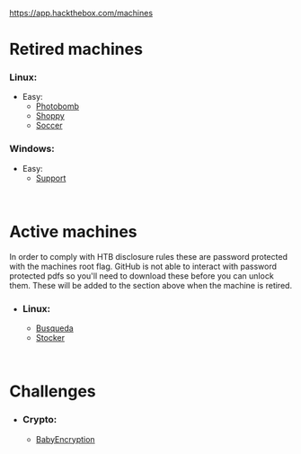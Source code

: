 https://app.hackthebox.com/machines

# Retired machines

### Linux:
* Easy:
  * [Photobomb](https://github.com/Arcsin00/HTB-Walkthroughs/blob/main/Photobomb.md)
  * [Shoppy](https://github.com/Arcsin00/HTB-Walkthroughs/blob/main/Shoppy.md)
  * [Soccer](https://github.com/Arcsin00/HTB-Walkthroughs/blob/main/Soccer.pdf)
 
### Windows:
* Easy:
  * [Support](https://github.com/Arcsin00/HTB-Walkthroughs/blob/main/Support.md)


<br>

# Active machines
In order to comply with HTB disclosure rules these are password protected with the machines root flag. GitHub is not able to interact with password protected pdfs so you'll need to download these before you can unlock them. These will be added to the section above when the machine is retired.
* ### Linux:
  * [Busqueda](https://github.com/Arcsin00/HTB-Walkthroughs/blob/main/Busqueda.pdf)
  * [Stocker](https://github.com/Arcsin00/HTB-Walkthroughs/blob/main/Stocker.pdf)

<br>

# Challenges
* ### Crypto:
  * [BabyEncryption](https://github.com/Arcsin00/HTB-Walkthroughs/blob/main/BabyEncryption.md)

